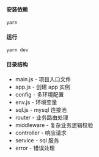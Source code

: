 #### 安装依赖

`yarn`

#### 运行

`yarn dev`

#### 目录结构

- main.js - 项目入口文件
- app.js - 创建 app 实例
- config - 多环境配置
- env.js - 环境变量
- sql.js - mysql 连接池
- router - 业务路由处理
- middleware - 复杂业务逻辑校验
- controller - 响应请求
- service - sql 服务
- error - 错误处理
